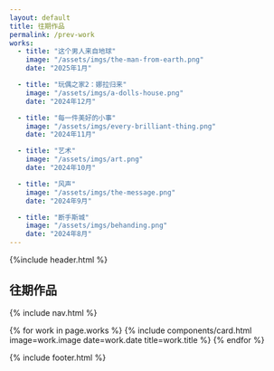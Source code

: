 ```yaml
---
layout: default
title: 往期作品
permalink: /prev-work
works:
  - title: "这个男人来自地球"
    image: "/assets/imgs/the-man-from-earth.png"
    date: "2025年1月"

  - title: "玩偶之家2：娜拉归来"
    image: "/assets/imgs/a-dolls-house.png"
    date: "2024年12月"

  - title: "每一件美好的小事"
    image: "/assets/imgs/every-brilliant-thing.png"
    date: "2024年11月"

  - title: "艺术"
    image: "/assets/imgs/art.png"
    date: "2024年10月"

  - title: "风声"
    image: "/assets/imgs/the-message.png"
    date: "2024年9月"

  - title: "断手斯城"
    image: "/assets/imgs/behanding.png"
    date: "2024年8月"
---
```

<!-- Header Include -->

{%include header.html %}

<!-- Hero Banner Section -->
<section class="hero-banner">
  <div class="hero-overlay">
    <h1 class="hero-title">往期作品</h1>
  </div>
</section>

<!-- Navigation Include -->

{% include nav.html %}

<!-- Main Content -->
<main class="prev-works-main">
  <div class="container">
    <!-- Works Grid -->
    <div class="works-grid">
      {% for work in page.works %}
        {% include components/card.html 
           image=work.image 
           date=work.date 
           title=work.title 
        %}
      {% endfor %}
    </div>
  </div>
</main>

<!-- Footer Include -->

{% include footer.html %}
